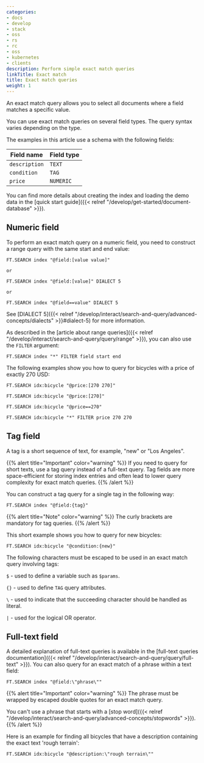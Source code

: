 ```yaml
---
categories:
- docs
- develop
- stack
- oss
- rs
- rc
- oss
- kubernetes
- clients
description: Perform simple exact match queries
linkTitle: Exact match
title: Exact match queries
weight: 1
---
```


An exact match query allows you to select all documents where a field matches a specific value. 

You can use exact match queries on several field types. The query syntax varies depending on the type. 

The examples in this article use a schema with the following fields:

| Field name | Field type |
| ---------- | ---------- |
| `description`| `TEXT` |
| `condition` | `TAG` |
| `price` | `NUMERIC` |

You can find more details about creating the index and loading the demo data in the [quick start guide]({{< relref "/develop/get-started/document-database" >}}).

## Numeric field

To perform an exact match query on a numeric field, you need to construct a range query with the same start and end value:

```
FT.SEARCH index "@field:[value value]"

or

FT.SEARCH index "@field:[value]" DIALECT 5

or

FT.SEARCH index "@field==value" DIALECT 5
```

See [DIALECT 5]({{< relref "/develop/interact/search-and-query/advanced-concepts/dialects" >}}#dialect-5) for more information.

As described in the [article about range queries]({{< relref "/develop/interact/search-and-query/query/range" >}}), you can also use the `FILTER` argument:

```
FT.SEARCH index "*" FILTER field start end
```

The following examples show you how to query for bicycles with a price of exactly 270 USD:

```
FT.SEARCH idx:bicycle "@price:[270 270]"
```

```
FT.SEARCH idx:bicycle "@price:[270]"
```

```
FT.SEARCH idx:bicycle "@price==270"
```

```
FT.SEARCH idx:bicycle "*" FILTER price 270 270
```


## Tag field

A tag is a short sequence of text, for example, "new" or "Los Angeles". 

{{% alert title="Important" color="warning" %}}
If you need to query for short texts, use a tag query instead of a full-text query. Tag fields are more space-efficient for storing index entries and often lead to lower query complexity for exact match queries.
{{% /alert  %}}

You can construct a tag query for a single tag in the following way:

```
FT.SEARCH index "@field:{tag}"
```

{{% alert title="Note" color="warning" %}}
The curly brackets are mandatory for tag queries.
{{% /alert  %}}

This short example shows you how to query for new bicycles:

```
FT.SEARCH idx:bicycle "@condition:{new}"
```

The following characters must be escaped to be used in an exact match query involving tags:

`$` - used to define a variable such as `$params`.

`{}` - used to define `TAG` query attributes.

`\` - used to indicate that the succeeding character should be handled as literal.

`|` - used for the logical OR operator.

## Full-text field

A detailed explanation of full-text queries is available in the [full-text queries documentation]({{< relref "/develop/interact/search-and-query/query/full-text" >}}). You can also query for an exact match of a phrase within a text field:

```
FT.SEARCH index "@field:\"phrase\""
```

{{% alert title="Important" color="warning" %}}
The phrase must be wrapped by escaped double quotes for an exact match query.

You can't use a phrase that starts with a [stop word]({{< relref "/develop/interact/search-and-query/advanced-concepts/stopwords" >}}).
{{% /alert  %}}

Here is an example for finding all bicycles that have a description containing the exact text 'rough terrain':

```
FT.SEARCH idx:bicycle "@description:\"rough terrain\""
```